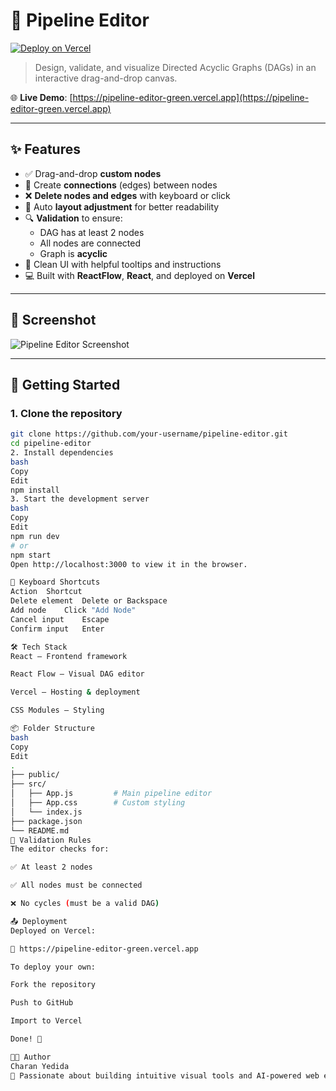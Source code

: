 # 🔧 Pipeline Editor

[![Deploy on Vercel](https://vercel.com/button)](https://vercel.com/new)

> Design, validate, and visualize Directed Acyclic Graphs (DAGs) in an interactive drag-and-drop canvas.

🌐 **Live Demo**: [https://pipeline-editor-green.vercel.app](https://pipeline-editor-green.vercel.app)

---

## ✨ Features

- ✅ Drag-and-drop **custom nodes**
- 🔄 Create **connections** (edges) between nodes
- ❌ **Delete nodes and edges** with keyboard or click
- 📐 Auto **layout adjustment** for better readability
- 🔍 **Validation** to ensure:
  - DAG has at least 2 nodes
  - All nodes are connected
  - Graph is **acyclic**
- 🎨 Clean UI with helpful tooltips and instructions
- 💻 Built with **ReactFlow**, **React**, and deployed on **Vercel**

---

## 📸 Screenshot

![Pipeline Editor Screenshot](https://user-images.githubusercontent.com/placeholder/screenshot.png) <!-- Replace with real screenshot URL -->

---

## 🚀 Getting Started

### 1. Clone the repository

```bash
git clone https://github.com/your-username/pipeline-editor.git
cd pipeline-editor
2. Install dependencies
bash
Copy
Edit
npm install
3. Start the development server
bash
Copy
Edit
npm run dev
# or
npm start
Open http://localhost:3000 to view it in the browser.

🧠 Keyboard Shortcuts
Action	Shortcut
Delete element	Delete or Backspace
Add node	Click "Add Node"
Cancel input	Escape
Confirm input	Enter

🛠 Tech Stack
React – Frontend framework

React Flow – Visual DAG editor

Vercel – Hosting & deployment

CSS Modules – Styling

📦 Folder Structure
bash
Copy
Edit
.
├── public/
├── src/
│   ├── App.js         # Main pipeline editor
│   ├── App.css        # Custom styling
│   └── index.js
├── package.json
└── README.md
🧪 Validation Rules
The editor checks for:

✅ At least 2 nodes

✅ All nodes must be connected

❌ No cycles (must be a valid DAG)

📤 Deployment
Deployed on Vercel:

🔗 https://pipeline-editor-green.vercel.app

To deploy your own:

Fork the repository

Push to GitHub

Import to Vercel

Done! 🚀

👨‍💻 Author
Charan Yedida
🚀 Passionate about building intuitive visual tools and AI-powered web experiences.
